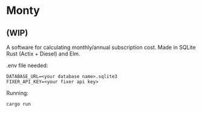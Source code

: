 # Monty

## (WIP)

A software for calculating monthly/annual subscription cost. Made in SQLite Rust (Actix + Diesel) and Elm.

.env file needed: 
```
DATABASE_URL=<your database name>.sqlite3
FIXER_API_KEY=<your fixer api key>
```

Running:
```
cargo run
```
